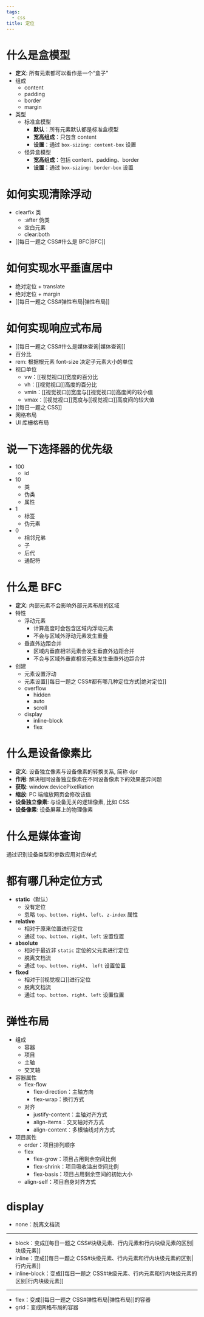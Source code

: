 ```yaml
---
tags:
  - css
title: 定位
---
```

# 什么是盒模型

- **定义**: 所有元素都可以看作是一个“盒子”
- 组成
	- content
	- padding
	- border
	- margin
- 类型
	- 标准盒模型
		- **默认**：所有元素默认都是标准盒模型
		- **宽高组成**：只包含 content
		- **设置**：通过 `box-sizing: content-box` 设置
	- 怪异盒模型
		- **宽高组成**：包括 content、padding、border
		- **设置**：通过 `box-sizing: border-box` 设置

# 如何实现清除浮动

- clearfix 类
   - :after 伪类
   - 空白元素
   - clear:both
- [[每日一题之 CSS#什么是 BFC|BFC]]

# 如何实现水平垂直居中

- 绝对定位 + translate
- 绝对定位 + margin
- [[每日一题之 CSS#弹性布局|弹性布局]]

# 如何实现响应式布局

- [[每日一题之 CSS#什么是媒体查询|媒体查询]]
- 百分比
- rem: 根据根元素 font-size 决定子元素大小的单位
- 视口单位
	- vw：[[视觉视口]]宽度的百分比
	- vh：[[视觉视口]]高度的百分比
	- vmin：[[视觉视口]]宽度与[[视觉视口]]高度间的较小值
	- vmax：[[视觉视口]]宽度与[[视觉视口]]高度间的较大值
- [[每日一题之 CSS]]
- 网格布局
- UI 库栅格布局

# 说一下选择器的优先级

- 100
	- id
- 10
	- 类
	- 伪类
	- 属性
- 1
	- 标签
	- 伪元素
- 0
	- 相邻兄弟
	- 子
	- 后代
	- 通配符

# 什么是 BFC

- **定义**: 内部元素不会影响外部元素布局的区域
- 特性
	- 浮动元素
		- 计算高度时会包含区域内浮动元素
		- 不会与区域外浮动元素发生重叠
	- 垂直外边距合并
		- 区域内垂直相邻元素会发生垂直外边距合并
		- 不会与区域外垂直相邻元素发生垂直外边距合并
- 创建
	- 元素设置浮动
	- 元素设置[[每日一题之 CSS#都有哪几种定位方式|绝对定位]]
	- overflow
		- hidden
		- auto
		- scroll
	- display
	    - inline-block
	    - flex

# 什么是设备像素比

- **定义**: 设备独立像素与设备像素的转换关系, 简称 dpr
- **作用**: 解决相同设备独立像素在不同设备像素下的效果差异问题
- **获取**: window.devicePixelRation
- **缩放**: PC 端缩放网页会修改该值 
- **设备独立像素**: 与设备无关的逻辑像素, 比如 CSS
- **设备像素**: 设备屏幕上的物理像素

# 什么是媒体查询

通过识别设备类型和参数应用对应样式

# 都有哪几种定位方式

- **static**（默认）
	- 没有定位
	- 忽略 `top`、`bottom`、`right`、`left`、`z-index` 属性
- **relative**
	- 相对于原来位置进行定位
	- 通过 `top`、`bottom`、`right`、`left` 设置位置
- **absolute**
	- 相对于最近非 `static` 定位的父元素进行定位
	- 脱离文档流
	- 通过 `top`、`bottom`、`right`、 `left` 设置位置
- **fixed**
	 - 相对于[[视觉视口]]进行定位
	 - 脱离文档流
	 - 通过 `top`、`bottom`、`right`、`left` 设置位置
	
# 弹性布局

- 组成
    - 容器
    - 项目
    - 主轴
    - 交叉轴
- 容器属性
    - flex-flow
        - flex-direction：主轴方向
        - flex-wrap：换行方式
    - 对齐
        - justify-content：主轴对齐方式
        - align-items：交叉轴对齐方式
        - align-content：多根轴线对齐方式
- 项目属性
    - order：项目排列顺序
    - flex
        - flex-grow：项目占用剩余空间比例
        - flex-shrink：项目吸收溢出空间比例
        - flex-basis：项目占用剩余空间的初始大小
    - align-self：项目自身对齐方式

# display

- none：脱离文档流
---
- block：变成[[每日一题之 CSS#块级元素、行内元素和行内块级元素的区别|块级元素]]
- inline：变成[[每日一题之 CSS#块级元素、行内元素和行内块级元素的区别|行内元素]]
- inline-block：变成[[每日一题之 CSS#块级元素、行内元素和行内块级元素的区别|行内块级元素]]
---
- flex：变成[[每日一题之 CSS#弹性布局|弹性布局]]的容器
- grid：变成网格布局的容器